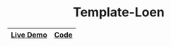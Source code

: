 <h1 align="center">Template-Loen</h1>


|[Live Demo](https://alaashalaby.github.io/Template-Loen/index.html)|[Code](https://github.com/alaashalaby/Template-Loen/blob/main/index.html)|
|:-----:|:-----:|
